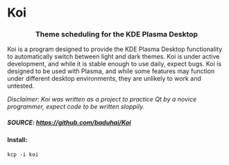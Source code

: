 # Koi

#### <h3 align="center">Theme scheduling for the KDE Plasma Desktop 

Koi is a program designed to provide the KDE Plasma Desktop functionality to automatically switch between light and dark themes. Koi is under active development, and while it is stable enough to use daily, expect bugs. Koi is designed to be used with Plasma, and while some features may function under different desktop environments, they are unlikely to work and untested.

_Disclaimer: Koi was written as a project to practice Qt by a novice programmer, expect code to be written sloppily._

##### SOURCE: https://github.com/baduhai/Koi

#### Install:

```
kcp -i koi
```

